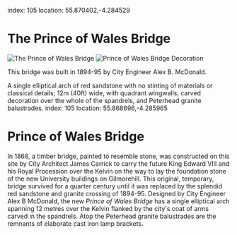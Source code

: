 index: 105
location: 55.870402,-4.284529

# The Prince of Wales Bridge

![The Prince of Wales Bridge](prince-of-wales-bridge.jpg)
![Prince of Wales Bridge Decoration](prince-of-wales-bridge-deco.jpg)

This bridge was built in 1894-95 by City Engineer Alex B. McDonald.

A single elliptical arch of red sandstone with no stinting of
materials or classical details; 12m (40ft) wide, with quadrant
wingwalls, carved decoration over the whole of the spandrels, and
Peterhead granite balustrades.
index: 105
location: 55.868696,-4.285965

# Prince of Wales Bridge

In 1868, a timber bridge, painted to resemble stone, was constructed
on this site by City Architect James Carrick to carry the future King
Edward VIII and his Royal Procession over the Kelvin on the way to lay
the foundation stone of the new University buildings on
Gilmorehill. This original, temporary, bridge survived for a quarter
century until it was replaced by the splendid red sandstone and
granite crossing of 1894-95. Designed by City Engineer Alex B
McDonald, the new _Prince of Wales Bridge_ has a single elliptical
arch spanning 12 metres over the Kelvin flanked by the city's coat of
arms carved in the spandrels. Atop the Peterhead granite balustrades
are the remnants of elaborate cast iron lamp brackets.
